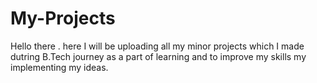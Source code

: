 # My-Projects
Hello there . here I will be uploading all my minor projects which I made dutring B.Tech journey as a part of learning and to improve my skills my implementing my ideas.
